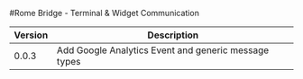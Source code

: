 #Rome Bridge - Terminal & Widget Communication

| Version | Description                                         |
|---------|-----------------------------------------------------|
| 0.0.3   | Add Google Analytics Event and generic message types  
